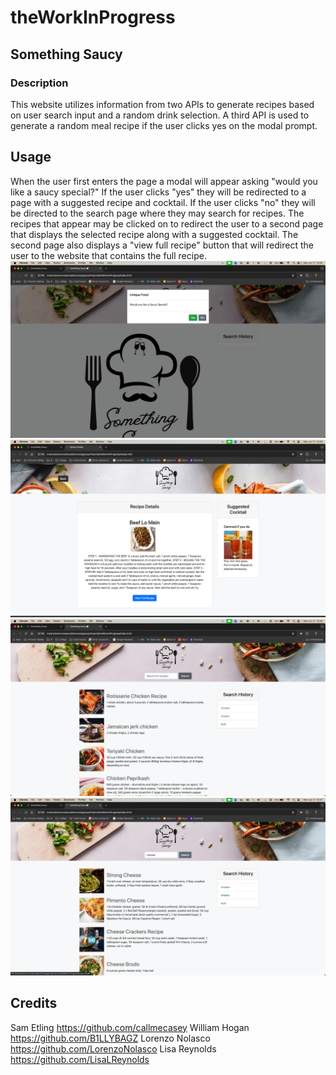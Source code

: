 # theWorkInProgress

## Something Saucy

### Description

This website utilizes information from two APIs to generate recipes based on user search input and a random drink selection. A third API is used to generate a random meal recipe if the user clicks yes on the modal prompt.

## Usage

When the user first enters the page a modal will appear asking "would you like a saucy special?" If the user clicks "yes" they will be redirected to a page with a suggested recipe and cocktail. If the user clicks "no" they will be directed to the search page where they may search for recipes. The recipes that appear may be clicked on to redirect the user to a second page that displays the selected recipe along with a suggested cocktail. The second page also displays a "view full recipe" button that will redirect the user to the website that contains the full recipe.
![modal](./assets/images/projectIndexHTML.png)
![recipe and drink suggestion](./assets/images/recipeHTML.png)
![search results](./assets/images/searchHistory.png)
![search results](./assets/images/selectSearchHistory.png)

## Credits
Sam Etling   https://github.com/callmecasey
William Hogan   https://github.com/B1LLYBAGZ
Lorenzo Nolasco https://github.com/LorenzoNolasco
Lisa Reynolds   https://github.com/LisaLReynolds